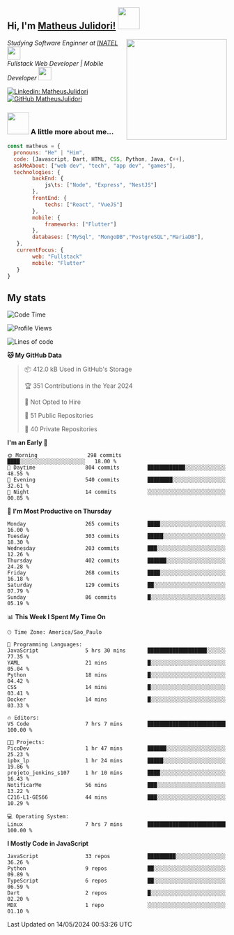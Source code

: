 <h2> Hi, I'm <a href="https://matheusjulidori.github.io" target="_blank">Matheus Julidori!</a> <img src="https://media.giphy.com/media/12oufCB0MyZ1Go/giphy.gif" width="50"></h2>
<img align='right' src="https://media.giphy.com/media/3oKIPnAiaMCws8nOsE/giphy.gif" width="230" height="auto">
<p><em>Studying Software Enginner at <a href="http://www.inatel.br" target="_blank">INATEL</a><img src="https://media.giphy.com/media/fYSnHlufseco8Fh93Z/giphy.gif" width="30"></br>
  Fullstack Web Developer | Mobile Developer <img src="https://media.giphy.com/media/WUlplcMpOCEmTGBtBW/giphy.gif" width="30">
</em></p>

[![Linkedin: MatheusJulidori](https://img.shields.io/badge/-MatheusJulidori-blue?style=flat-square&logo=Linkedin&logoColor=white&link=https://www.linkedin.com/in/MatheusJulidori/)](https://www.linkedin.com/in/MatheusJulidori/)
[![GitHub MatheusJulidori](https://img.shields.io/github/followers/matheusjulidori?label=follow&style=social)](https://github.com/MatheusJulidori)


### <img src="https://media.giphy.com/media/VgCDAzcKvsR6OM0uWg/giphy.gif" width="50"> A little more about me...  

```javascript
const matheus = {
  pronouns: "He" | "Him",
  code: [Javascript, Dart, HTML, CSS, Python, Java, C++],
  askMeAbout: ["web dev", "tech", "app dev", "games"],
  technologies: {
        backEnd: {
            js\ts: ["Node", "Express", "NestJS"]
        },
        frontEnd: {
            techs: ["React", "VueJS"]
        },
        mobile: {
            frameworks: ["Flutter"]
        },
        databases: ["MySql", "MongoDB","PostgreSQL","MariaDB"],
   },
   currentFocus: {
        web: "Fullstack"
        mobile: "Flutter"
   }
}
```
<h2>My stats</h2>

<!--START_SECTION:waka-->
![Code Time](http://img.shields.io/badge/Code%20Time-601%20hrs%2033%20mins-blue)

![Profile Views](http://img.shields.io/badge/Profile%20Views-6-blue)

![Lines of code](https://img.shields.io/badge/From%20Hello%20World%20I%27ve%20Written-6.6%20million%20lines%20of%20code-blue)

**🐱 My GitHub Data** 

> 📦 412.0 kB Used in GitHub's Storage 
 > 
> 🏆 351 Contributions in the Year 2024
 > 
> 🚫 Not Opted to Hire
 > 
> 📜 51 Public Repositories 
 > 
> 🔑 40 Private Repositories 
 > 
**I'm an Early 🐤** 

```text
🌞 Morning                298 commits         ████░░░░░░░░░░░░░░░░░░░░░   18.00 % 
🌆 Daytime                804 commits         ████████████░░░░░░░░░░░░░   48.55 % 
🌃 Evening                540 commits         ████████░░░░░░░░░░░░░░░░░   32.61 % 
🌙 Night                  14 commits          ░░░░░░░░░░░░░░░░░░░░░░░░░   00.85 % 
```
📅 **I'm Most Productive on Thursday** 

```text
Monday                   265 commits         ████░░░░░░░░░░░░░░░░░░░░░   16.00 % 
Tuesday                  303 commits         █████░░░░░░░░░░░░░░░░░░░░   18.30 % 
Wednesday                203 commits         ███░░░░░░░░░░░░░░░░░░░░░░   12.26 % 
Thursday                 402 commits         ██████░░░░░░░░░░░░░░░░░░░   24.28 % 
Friday                   268 commits         ████░░░░░░░░░░░░░░░░░░░░░   16.18 % 
Saturday                 129 commits         ██░░░░░░░░░░░░░░░░░░░░░░░   07.79 % 
Sunday                   86 commits          █░░░░░░░░░░░░░░░░░░░░░░░░   05.19 % 
```


📊 **This Week I Spent My Time On** 

```text
🕑︎ Time Zone: America/Sao_Paulo

💬 Programming Languages: 
JavaScript               5 hrs 30 mins       ███████████████████░░░░░░   77.35 % 
YAML                     21 mins             █░░░░░░░░░░░░░░░░░░░░░░░░   05.04 % 
Python                   18 mins             █░░░░░░░░░░░░░░░░░░░░░░░░   04.42 % 
CSS                      14 mins             █░░░░░░░░░░░░░░░░░░░░░░░░   03.41 % 
Docker                   14 mins             █░░░░░░░░░░░░░░░░░░░░░░░░   03.33 % 

🔥 Editors: 
VS Code                  7 hrs 7 mins        █████████████████████████   100.00 % 

🐱‍💻 Projects: 
PicoDev                  1 hr 47 mins        ██████░░░░░░░░░░░░░░░░░░░   25.23 % 
ipbx_lp                  1 hr 24 mins        █████░░░░░░░░░░░░░░░░░░░░   19.86 % 
projeto_jenkins_s107     1 hr 10 mins        ████░░░░░░░░░░░░░░░░░░░░░   16.43 % 
NotificarMe              56 mins             ███░░░░░░░░░░░░░░░░░░░░░░   13.22 % 
C216-L1-GES66            44 mins             ███░░░░░░░░░░░░░░░░░░░░░░   10.29 % 

💻 Operating System: 
Linux                    7 hrs 7 mins        █████████████████████████   100.00 % 
```

**I Mostly Code in JavaScript** 

```text
JavaScript               33 repos            █████████░░░░░░░░░░░░░░░░   36.26 % 
Python                   9 repos             ██░░░░░░░░░░░░░░░░░░░░░░░   09.89 % 
TypeScript               6 repos             ██░░░░░░░░░░░░░░░░░░░░░░░   06.59 % 
Dart                     2 repos             █░░░░░░░░░░░░░░░░░░░░░░░░   02.20 % 
MDX                      1 repo              ░░░░░░░░░░░░░░░░░░░░░░░░░   01.10 % 
```




 Last Updated on 14/05/2024 00:53:26 UTC
<!--END_SECTION:waka-->
